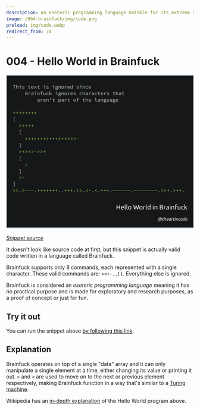 ```yaml
---
description: An esoteric programming language notable for its extreme minimalism.
image: /004-brainfuck/img/code.png
preload: img/code.webp
redirect_from: /4
---
```


# 004 - Hello World in Brainfuck

<picture>
  <source srcset="img/code.webp" type="image/webp">
  <source srcset="img/code.png" type="image/png">
  <img src="img/code.png" alt="Code snippet of Hello World in Brainfuck">
</picture>

[*Snippet source*](https://en.wikipedia.org/wiki/Brainfuck)

It doesn't look like source code at first, but this snippet is actually valid
code written in a language called Brainfuck.

Brainfuck supports only 8 commands, each represented with a single character.
These valid commands are: `><+-.,[]`. Everything else is ignored.

Brainfuck is considered an *esoteric programming language* meaning it has no
practical purpose and is made for exploratory and research purposes, as a proof
of concept or just for fun.

## Try it out

You can run the snippet above [by following this link](https://copy.sh/brainfuck/?c=VGhpcyB0ZXh0IGlzIGlnbm9yZWQgc2luY2UKICAgIEJyYWluZnVjayBpZ25vcmVzIGNoYXJhY3RlcnMgdGhhdAogICAgICAgIGFyZW4ndCBwYXJ0IG9mIHRoZSBsYW5ndWFnZQoKKysrKysrKysKWwogID4rKysrCiAgWwogICAgPisrPisrKz4rKys-Kzw8PDwtCiAgXQogID4rPis-LT4-KwogIFsKICAgIDwKICBdCiAgPC0KXQo-Pi4-LS0tLisrKysrKysuLisrKy4-Pi48LS48LisrKy4tLS0tLS0uLS0tLS0tLS0uPj4rLj4rKy4K).

## Explanation

Brainfuck operates on top of a single "data" array and it can only manipulate a
single element at a time, either changing its value or printing it out. `>` and
`<` are used to move on to the next or previous element respectively, making
Brainfuck function in a way that's similar to a [Turing machine](https://en.wikipedia.org/wiki/Turing_machine).

Wikipedia has an [in-depth explanation](https://en.wikipedia.org/wiki/Brainfuck#Hello_World!)
of the Hello World program above.
